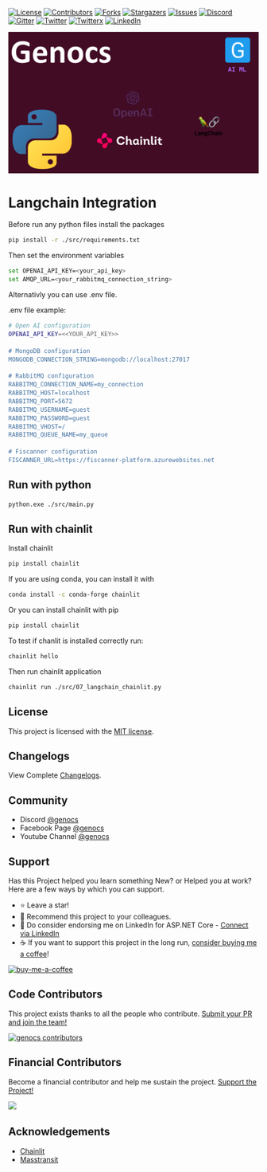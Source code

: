 <!-- PROJECT SHIELDS -->
[![License][license-shield]][license-url]
[![Contributors][contributors-shield]][contributors-url]
[![Forks][forks-shield]][forks-url]
[![Stargazers][stars-shield]][stars-url]
[![Issues][issues-shield]][issues-url]
[![Discord][discord-shield]][discord-url]
[![Gitter][gitter-shield]][gitter-url]
[![Twitter][twitter-shield]][twitter-url]
[![Twitterx][twitterx-shield]][twitterx-url]
[![LinkedIn][linkedin-shield]][linkedin-url]

[license-shield]: https://img.shields.io/github/license/Genocs/langchain-integration?color=2da44e&style=flat-square
[license-url]: https://github.com/Genocs/langchain-integration/blob/main/LICENSE
[contributors-shield]: https://img.shields.io/github/contributors/Genocs/langchain-integration.svg?style=flat-square
[contributors-url]: https://github.com/Genocs/langchain-integration/graphs/contributors
[forks-shield]: https://img.shields.io/github/forks/Genocs/langchain-integration?style=flat-square
[forks-url]: https://github.com/Genocs/langchain-integration/network/members
[stars-shield]: https://img.shields.io/github/stars/Genocs/langchain-integration.svg?style=flat-square
[stars-url]: https://img.shields.io/github/stars/Genocs/langchain-integration?style=flat-square
[issues-shield]: https://img.shields.io/github/issues/Genocs/langchain-integration?style=flat-square
[issues-url]: https://github.com/Genocs/langchain-integration/issues
[discord-shield]: https://img.shields.io/discord/1106846706512953385?color=%237289da&label=Discord&logo=discord&logoColor=%237289da&style=flat-square
[discord-url]: https://discord.com/invite/fWwArnkV
[gitter-shield]: https://img.shields.io/badge/chat-on%20gitter-blue.svg
[gitter-url]: https://gitter.im/genocs/
[twitter-shield]: https://img.shields.io/twitter/follow/genocs?color=1DA1F2&label=Twitter&logo=Twitter&style=flat-square
[twitter-url]: https://twitter.com/genocs
[linkedin-shield]: https://img.shields.io/badge/-LinkedIn-black.svg?style=flat-square&logo=linkedin&colorB=555
[linkedin-url]: https://www.linkedin.com/in/giovanni-emanuele-nocco-b31a5169/
[twitterx-shield]: https://img.shields.io/twitter/url/https/twitter.com/genocs.svg?style=social
[twitterx-url]: https://twitter.com/genocs


<p align="center">
    <img src="./assets/genocs-library-logo.png" alt="icon">
</p>


# Langchain Integration

Before run any python files install the packages

```bash
pip install -r ./src/requirements.txt
```

Then set the environment variables

```bash
set OPENAI_API_KEY=<your_api_key>
set AMQP_URL=<your_rabbitmq_connection_string>
```
Alternativly you can use .env file.

.env file example:

``` bash
# Open AI configuration
OPENAI_API_KEY=<<YOUR_API_KEY>>

# MongoDB configuration
MONGODB_CONNECTION_STRING=mongodb://localhost:27017

# RabbitMQ configuration
RABBITMQ_CONNECTION_NAME=my_connection
RABBITMQ_HOST=localhost
RABBITMQ_PORT=5672
RABBITMQ_USERNAME=guest
RABBITMQ_PASSWORD=guest
RABBITMQ_VHOST=/
RABBITMQ_QUEUE_NAME=my_queue

# Fiscanner configuration
FISCANNER_URL=https://fiscanner-platform.azurewebsites.net
``` 

## Run with python

```bash
python.exe ./src/main.py
```

## Run with chainlit

Install chainlit

```bash
pip install chainlit
```

If you are using conda, you can install it with

```bash
conda install -c conda-forge chainlit
```

Or you can install chainlit with pip

```bash
pip install chainlit
```

To test if chanlit is installed correctly run:

```bash
chainlit hello
```

Then run chainlit application

```bash
chainlit run ./src/07_langchain_chainlit.py
```


## License

This project is licensed with the [MIT license](LICENSE).

## Changelogs

View Complete [Changelogs](https://github.com/Genocs/microservice-template/blob/main/CHANGELOGS.md).

## Community

- Discord [@genocs](https://discord.com/invite/fWwArnkV)
- Facebook Page [@genocs](https://facebook.com/Genocs)
- Youtube Channel [@genocs](https://youtube.com/c/genocs)


## Support

Has this Project helped you learn something New? or Helped you at work?
Here are a few ways by which you can support.

- ⭐ Leave a star! 
- 🥇 Recommend this project to your colleagues.
- 🦸 Do consider endorsing me on LinkedIn for ASP.NET Core - [Connect via LinkedIn](https://www.linkedin.com/in/giovanni-emanuele-nocco-b31a5169/) 
- ☕ If you want to support this project in the long run, [consider buying me a coffee](https://www.buymeacoffee.com/genocs)!
  

[![buy-me-a-coffee](https://raw.githubusercontent.com/Genocs/blazor-template/main/assets/buy-me-a-coffee.png "buy-me-a-coffee")](https://www.buymeacoffee.com/genocs)

## Code Contributors

This project exists thanks to all the people who contribute. [Submit your PR and join the team!](CONTRIBUTING.md)

[![genocs contributors](https://contrib.rocks/image?repo=Genocs/blazor-template "genocs contributors")](https://github.com/genocs/blazor-template/graphs/contributors)

## Financial Contributors

Become a financial contributor and help me sustain the project. [Support the Project!](https://opencollective.com/genocs/contribute)

<a href="https://opencollective.com/genocs"><img src="https://opencollective.com/genocs/individuals.svg?width=890"></a>


## Acknowledgements
- [Chainlit](https://github.com/Chainlit/chainlit)
- [Masstransit](https://github.com/MassTransit/MassTransit)